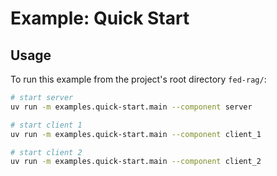 # Example: Quick Start

## Usage

To run this example from the project's root directory `fed-rag/`:

```sh
# start server
uv run -m examples.quick-start.main --component server

# start client 1
uv run -m examples.quick-start.main --component client_1

# start client 2
uv run -m examples.quick-start.main --component client_2
```
